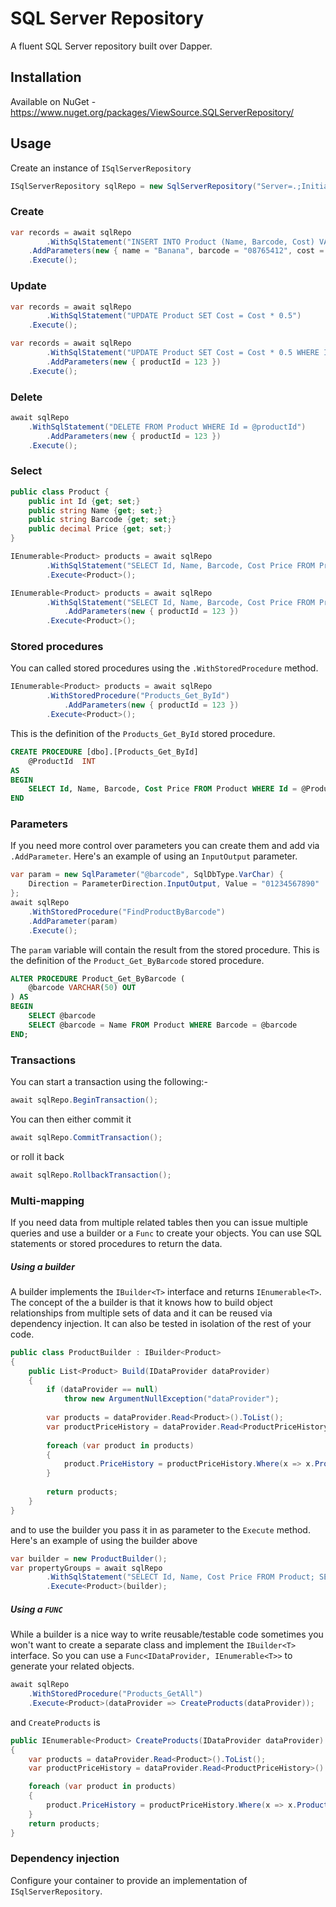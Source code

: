 # SQL Server Repository

A fluent SQL Server repository built over Dapper.  

## Installation
Available on NuGet - https://www.nuget.org/packages/ViewSource.SQLServerRepository/

## Usage

Create an instance of `ISqlServerRepository`

```c#
ISqlServerRepository sqlRepo = new SqlServerRepository("Server=.;Initial Catalog=YOUR_DB;User Id=USER;Password=PASSWORD;");
```

### Create

```C#
var records = await sqlRepo
    	.WithSqlStatement("INSERT INTO Product (Name, Barcode, Cost) VALUES (@name, @barcode, @cost)")
	.AddParameters(new { name = "Banana", barcode = "08765412", cost = .45 })
	.Execute();
```

### Update

```C#
var records = await sqlRepo
    	.WithSqlStatement("UPDATE Product SET Cost = Cost * 0.5")
	.Execute();

var records = await sqlRepo
    	.WithSqlStatement("UPDATE Product SET Cost = Cost * 0.5 WHERE Id = @productId")
    	.AddParameters(new { productId = 123 })
	.Execute();
```

### Delete

```c#
await sqlRepo
	.WithSqlStatement("DELETE FROM Product WHERE Id = @productId")
    	.AddParameters(new { productId = 123 })
	.Execute();
```

### Select

```C#
public class Product {
	public int Id {get; set;}
	public string Name {get; set;}
	public string Barcode {get; set;}    
	public decimal Price {get; set;}        
}

IEnumerable<Product> products = await sqlRepo
		.WithSqlStatement("SELECT Id, Name, Barcode, Cost Price FROM Product")
		.Execute<Product>();

IEnumerable<Product> products = await sqlRepo
		.WithSqlStatement("SELECT Id, Name, Barcode, Cost Price FROM Product WHERE Id = @productId")
	    	.AddParameters(new { productId = 123 })
		.Execute<Product>();
```



### Stored procedures

You can called stored procedures using the `.WithStoredProcedure` method. 

```C#
IEnumerable<Product> products = await sqlRepo
		.WithStoredProcedure("Products_Get_ById")
	    	.AddParameters(new { productId = 123 })
		.Execute<Product>();
```

This is the definition of the `Products_Get_ById` stored procedure.

```sql
CREATE PROCEDURE [dbo].[Products_Get_ById]
    @ProductId	INT
AS
BEGIN
	SELECT Id, Name, Barcode, Cost Price FROM Product WHERE Id = @ProductId 
END
```



### Parameters

If you need more control over parameters you can create them and add via `.AddParameter`. Here's an example of using an `InputOutput` parameter.

```C#
var param = new SqlParameter("@barcode", SqlDbType.VarChar) { 
	Direction = ParameterDirection.InputOutput, Value = "01234567890" 
};
await sqlRepo
	.WithStoredProcedure("FindProductByBarcode")		
	.AddParameter(param)
	.Execute();	
```

The `param` variable will contain the result from the stored procedure. This is the definition of the `Product_Get_ByBarcode` stored procedure.

```sql
ALTER PROCEDURE Product_Get_ByBarcode (
    @barcode VARCHAR(50) OUT
) AS
BEGIN
	SELECT @barcode
	SELECT @barcode = Name FROM Product WHERE Barcode = @barcode    
END;
```



### Transactions

You can start a transaction using the following:-

```C#
await sqlRepo.BeginTransaction();
```

You can then either commit it 

```c#
await sqlRepo.CommitTransaction();
```

or roll it back

```c#
await sqlRepo.RollbackTransaction();
```



### Multi-mapping

If you need data from multiple related tables then you can issue multiple queries and use a builder or a `Func` to create your objects. You can use SQL statements or stored procedures to return the data.

##### Using a builder

A builder implements the `IBuilder<T>` interface and returns `IEnumerable<T>`. The concept of the a builder is that it knows how to build object relationships from multiple sets of data and it can be reused via dependency injection. It can also be tested in isolation of the rest of your code.

```c#
public class ProductBuilder : IBuilder<Product>
{
	public List<Product> Build(IDataProvider dataProvider)
	{
		if (dataProvider == null)
			throw new ArgumentNullException("dataProvider");
			
		var products = dataProvider.Read<Product>().ToList();
		var productPriceHistory = dataProvider.Read<ProductPriceHistory>().ToList();
		
		foreach (var product in products)
		{
			product.PriceHistory = productPriceHistory.Where(x => x.ProductId == product.Id).ToList();			
		}
		
		return products;
	}
}
```

and to use the builder you pass it in as parameter to the `Execute` method. Here's an example of using the builder above

```c#
var builder = new ProductBuilder();
var propertyGroups = await sqlRepo
		.WithSqlStatement("SELECT Id, Name, Cost Price FROM Product; SELECT Id, Cost Price, [From], [To], Product_Id ProductId FROM ProductPriceHistory")		
		.Execute<Product>(builder);
```

##### Using a `FUNC`

While a builder is a nice way to write reusable/testable code sometimes you won't want to create a separate class and implement the `IBuilder<T>` interface. So you can use a  `Func<IDataProvider, IEnumerable<T>>` to generate your related objects. 

```c#
await sqlRepo
	.WithStoredProcedure("Products_GetAll")
	.Execute<Product>(dataProvider => CreateProducts(dataProvider));
```

and `CreateProducts` is

```c#
public IEnumerable<Product> CreateProducts(IDataProvider dataProvider)
{
	var products = dataProvider.Read<Product>().ToList();
	var productPriceHistory = dataProvider.Read<ProductPriceHistory>().ToList();

	foreach (var product in products)
	{
		product.PriceHistory = productPriceHistory.Where(x => x.ProductId == product.Id).ToList();
	}
	return products;
}
```



### Dependency injection

Configure your container to provide an implementation of `ISqlServerRepository`.




